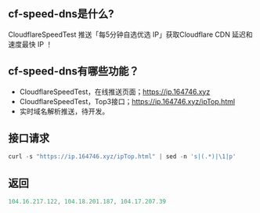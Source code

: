 ## cf-speed-dns是什么?
CloudflareSpeedTest 推送「每5分钟自选优选 IP」获取Cloudflare CDN 延迟和速度最快 IP ！

## cf-speed-dns有哪些功能？
* CloudflareSpeedTest，在线推送页面；https://ip.164746.xyz
* CloudflareSpeedTest，Top3接口；https://ip.164746.xyz/ipTop.html
* 实时域名解析推送，待开发。

## 接口请求
```javascript
curl -s "https://ip.164746.xyz/ipTop.html" | sed -n 's|(.*)|\1|p' 
```
## 返回
```javascript
104.16.217.122, 104.18.201.187, 104.17.207.39
```
